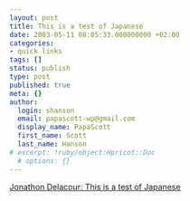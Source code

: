 ```yaml
---
layout: post
title: This is a test of Japanese
date: 2003-05-11 08:05:33.000000000 +02:00
categories:
- quick links
tags: []
status: publish
type: post
published: true
meta: {}
author:
  login: shanson
  email: papascott-wp@gmail.com
  display_name: PapaScott
  first_name: Scott
  last_name: Hanson
# excerpt: !ruby/object:Hpricot::Doc
  # options: {}
---
```

<p><a title="Can you see the kashimashii?" href="http://weblog.delacour.net/archives/000910.html">Jonathon Delacour: This is a test of Japanese</a></p>
